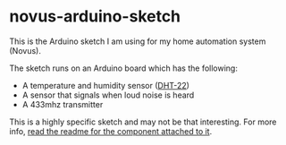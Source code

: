 # novus-arduino-sketch

This is the Arduino sketch I am using for my home automation system (Novus).

The sketch runs on an Arduino board which has the following:

* A temperature and humidity sensor ([DHT-22](https://www.sparkfun.com/products/10167))
* A sensor that signals when loud noise is heard
* A 433mhz transmitter

This is a highly specific sketch and may not be that interesting. For more info, [read the readme for the component attached to it](https://github.com/MichielvdVelde/novus-serial).

